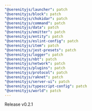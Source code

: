 ```yaml
---
"@serenityjs/launcher": patch
"@serenityjs/block": patch
"@serenityjs/chokidar": patch
"@serenityjs/command": patch
"@serenityjs/data": patch
"@serenityjs/emitter": patch
"@serenityjs/entity": patch
"@serenityjs/eslint-config": patch
"@serenityjs/item": patch
"@serenityjs/jest-presets": patch
"@serenityjs/logger": patch
"@serenityjs/nbt": patch
"@serenityjs/network": patch
"@serenityjs/plugins": patch
"@serenityjs/protocol": patch
"@serenityjs/raknet": patch
"@serenityjs/server-ui": patch
"@serenityjs/typescript-config": patch
"@serenityjs/world": patch
---
```


Release v0.2.1
